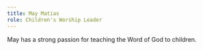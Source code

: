 ```yaml
---
title: May Matias
role: Children's Worship Leader
---
```

May has a strong passion for teaching the Word of God to children.
